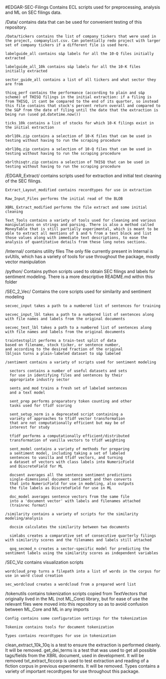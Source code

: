 #EDGAR-SEC-Filings
Contains ECL scripts used for preprocessing, analysis and ML on SEC filings data.

  /Data/ contains data that can be used for convenient testing of this repository.
  
    /Data/tickers contains the list of company tickers that were used in the project, companylist.csv. Can potentially redo project with larger set of company tickers if a different file is used here.
    
    labelguide_all contains s&p labels for all the 10-Q files initially extracted
    
    labelguide_all_10k contains s&p labels for all the 10-K files initially extracted
    
    sector_guide_all contains a list of all tickers and what sector they are from
    
    thisq_perf contains the performance (according to plain and s&p scheme) of THISQ filings in the initial extraction: if a filing is from THISQ, it cant be compared to the end of its quarter, so instead this file contains that stock's percent return overall and compared to the S&P from the date of filing until the date that the extraction is being run (used pd.datetime.now())
    
    ticks_10k contains a list of stocks for which 10-K filings exist in the initial extraction
    
    xbrl10k.zip contains a selection of 10-K files that can be used in testing without having to run the scraping procedure
    
    xbrl10q.zip contains a selection of 10-Q files that can be used in testing without having to run the scraping procedure
    
    xbrlthisqtr.zip contains a selection of THISQ that can be used in testing without having to run the scraping procedure

  /EDGAR_Extract/ contains scripts used for extraction and initial text cleaning of the SEC filings.
    
    Extract_Layout_modified contains recordtypes for use in extraction
    
    Raw_Input_Files performs the initial read of the BLOB
    
    XBRL_Extract_modified performs the file extract and some initial cleaning
    
    Text_Tools contains a variety of tools used for cleaning and various manipulations on strings and parsing. There is also a method called MoneyTable that is still partially experimental, which is meant to be able to extract all mentions of $ and % from a text block and list those values along with immediate text descriptions, to ease the analysis of quantitative details from these long notes sections.

  /Internal/ contains utility files
    The only file currently present in Internal is svUtils, which has a variety of tools for use throughout the package, mostly vector manipulation

  /python/ Contains python scripts used to obtain SEC filings and labels for sentiment modeling. There is a more descriptive README.md within this folder

  /SEC_2_Vec/ Contains the core scripts used for similarity and sentiment modeling
    
    secvec_input takes a path to a numbered list of sentences for training
    
    secvec_input_lbl takes a path to a numbered list of sentences along with file names and labels from the original documents
    
    secvec_test_lbl takes a path to a numbered list of sentences along with file names and labels from the original documents
    
    traintestsplit performs a train-test split of data
    based on filename, stock ticker, or sentence number,
    and according to the desired fraction of the original
    lbljoin turns a plain-labeled dataset to s&p labeled
    
    /sentiment contains a variety of scripts used for sentiment modeling
      
      sectors contains a number of useful datasets and sets
      for use in identifying files and sentences by their
      appropriate industry sector
      
      sents_and_mod trains a fresh set of labeled sentences
      and a text model
      
      sent_prep performs preparatory token counting and other
      tasks used for tfidf scoring
      
      sent_setup_norm is a deprecated script containing a
      variety of approaches to tfidf vector transformation
      that are not computationally efficient but may be of
      interest for study
      
      tfidf performs a computationally efficient/distributed
      transformation of vanilla vectors to tfidf weighting
      
      sent_model contains a variety of methods for preparing
      a sentiment model, including taking a set of labeled
      sentences to vanilla and tfidf vectors, and turning
      a dataset of vectors with class labels into NumericField
      and DiscreteField for ML
      
      docsent averages all the sentence sentiment predictions
      single-dimensional document sentiment and then converts
      that into NumericField for use in modeling, also outputs
      the file labels as DiscreteField for use in ML
      
      doc_model averages sentence vectors from the same file
      into a 'document vector' with labels and filenames attached
      (trainrec format)
    
    /similarity contains a variety of scripts for the similarity modeling/analysis
      
      docsim calculates the similarity between two documents
      
      simlabs creates a comparative set of consecutive quarterly filings with similarity scores and the filenames and labels still attached
      
      qoq_secmod_n creates a sector-specific model for predicting the sentiment labels using the similarity scores as independent variables

  /SEC_Viz contains visualization scripts
    
    wordcloud_prep turns a filepath into a list of words in the corpus for use in word cloud creation
    
    sec_wordcloud creates a wordcloud from a prepared word list

  /tokenutils contains tokenization scripts copied from TextVectors that originally lived in the ML (not ML_Core) library, but for ease of use the relevant files were moved into this repository so as to avoid confusion between ML_Core and ML in any imports
    
    Config contains some configuration settings for the tokenization
    
    Tokenize contains tools for document tokenization
    
    Types contains recordtypes for use in tokenization

clean_extract_10k_10q is a test to ensure the extraction is performed cleanly. It will be removed.
get_dei_terms is a test that was used to get all possible tags/fields from the XBRL document, used in development. It will be removed
txt_extract_ficcorp is used to test extraction and reading of a fiction corpus in previous experiments. It will be removed.
Types contains a variety of important recordtypes for use throughout this package.
